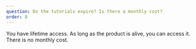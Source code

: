 ```yaml
---
question: Do the tutorials expire? Is there a monthly cost?
order: 8
---
```


You have lifetime access. As long as the product is alive, you can access it. There is no monthly cost.
